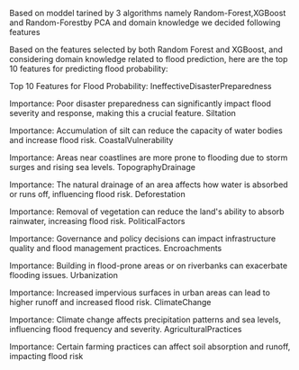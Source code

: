 Based on moddel tarined by 3 algorithms namely Random-Forest,XGBoost and Random-Forestby PCA and domain knowledge we decided following features


Based on the features selected by both Random Forest and XGBoost, and considering domain knowledge related to flood prediction, here are the top 10 features for predicting flood probability:

Top 10 Features for Flood Probability:
IneffectiveDisasterPreparedness

Importance: Poor disaster preparedness can significantly impact flood severity and response, making this a crucial feature.
Siltation

Importance: Accumulation of silt can reduce the capacity of water bodies and increase flood risk.
CoastalVulnerability

Importance: Areas near coastlines are more prone to flooding due to storm surges and rising sea levels.
TopographyDrainage

Importance: The natural drainage of an area affects how water is absorbed or runs off, influencing flood risk.
Deforestation

Importance: Removal of vegetation can reduce the land's ability to absorb rainwater, increasing flood risk.
PoliticalFactors

Importance: Governance and policy decisions can impact infrastructure quality and flood management practices.
Encroachments

Importance: Building in flood-prone areas or on riverbanks can exacerbate flooding issues.
Urbanization

Importance: Increased impervious surfaces in urban areas can lead to higher runoff and increased flood risk.
ClimateChange

Importance: Climate change affects precipitation patterns and sea levels, influencing flood frequency and severity.
AgriculturalPractices

Importance: Certain farming practices can affect soil absorption and runoff, impacting flood risk
